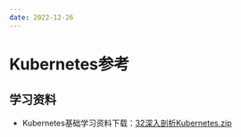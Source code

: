 ```yaml
---
date: 2022-12-26
---
```


# Kubernetes参考

## 学习资料

- Kubernetes基础学习资料下载：[32深入剖析Kubernetes.zip](/downloads/cloud-native/kubernetes/32-dinglei-study-kubernetes.zip)